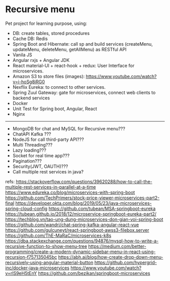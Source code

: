 # Recursive menu
Pet project for learning purpose, using:
- DB:  create tables, stored procedures
- Cache DB: Redis
- Spring Boot and Hibernate: call sp and build services (createMenu, updateMenu, deleteMenu, getAllMenu) as RESTful API
- Vanila JS
- Angular rxjs + Angular JDK
- React material-UI + react-hook + redux: User Interface for microservices.
- Amazon S3 to store files (images): https://www.youtube.com/watch?v=i-hoSg8iRG0
- Nexflix Eureka: to connect to other services.
- Spring Zuul Gateway: gate for microservices, connect web clients to backend services
- Docker
- Unit Test for Spring boot, Angular, React
- Nginx
------------------------------------------
- MongoDB for chat and MySQL for Recursive menu???
- ChatAPI Kafka ???
- NodeJS for call third-party API??? 
- Multi Threading???
- Lazy loading???
- Socket for real time app???
- Pagination???
- Security(JWT, OAUTH)???
- Call multiple rest services in java?


refs:
https://stackoverflow.com/questions/39620288/how-to-call-the-multiple-rest-services-in-parallel-at-a-time
https://www.edureka.co/blog/microservices-with-spring-boot
https://github.com/TechPrimers/stock-price-viewer-microservices-part2-final
https://developer.okta.com/blog/2019/05/23/java-microservices-spring-cloud-config
https://github.com/tubean/MSA-springboot-eureka
https://tubean.github.io/2018/12/microservice-springboot-eureka-part2/
https://techblog.vn/tao-ung-dung-microservices-don-gian-voi-spring-boot
https://github.com/wandri/chat-spring-kafka-angular-react-vue
https://github.com/gulcuneyt/react-springboot-awss3-filebox.server
https://github.com/ThE-MaRaC/microservices-k8s
https://dba.stackexchange.com/questions/94876/mysql-how-to-write-a-recursive-function-to-show-menu-tree
https://medium.com/better-programming/create-a-modern-dynamic-sidebar-menu-in-react-using-recursion-f757135045bc
https://abh.ai/blog/how-create-drop-down-menu-recursively-using-angular-material-button
https://github.com/hypergrid-inc/docker-java-microservices
https://www.youtube.com/watch?v=rlS9eH5tEnY
https://github.com/bezikan/springboot-microservices
